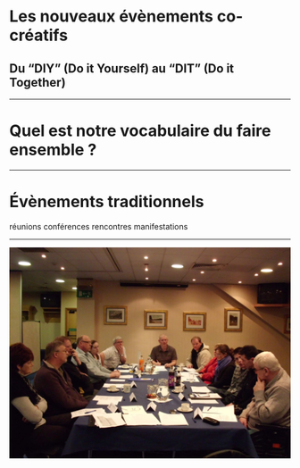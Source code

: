 # Les nouveaux évènements co-créatifs
## Du “DIY” (Do it Yourself) au “DIT” (Do it Together)

---


# Quel est notre vocabulaire du faire ensemble ?


---
# Évènements traditionnels

réunions
conférences
rencontres
manifestations

---

![](meeting.jpg)